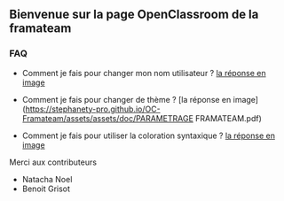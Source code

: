 ## Bienvenue sur la page OpenClassroom de la framateam

### FAQ

- Comment je fais pour changer mon nom utilisateur ?
[la réponse en image](https://stephanety-pro.github.io/OC-Framateam/assets/doc/Framateam.pdf)


- Comment je fais pour changer de thème ?
[la réponse en image](https://stephanety-pro.github.io/OC-Framateam/assets/assets/doc/PARAMETRAGE FRAMATEAM.pdf)

- Comment je fais pour utiliser la coloration syntaxique ?
[la réponse en image](coloration-syntaxique.md)

Merci aux contributeurs
 - Natacha Noel
 - Benoit Grisot
